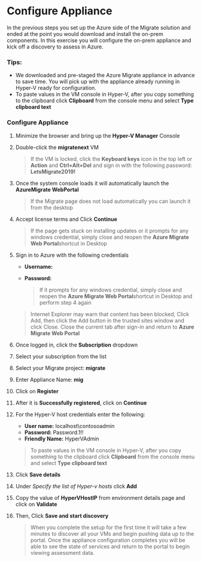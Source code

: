 # Configure Appliance

In the previous steps you set up the Azure side of the Migrate solution and ended at the point you would download and install the on-prem components.  In this exercise you will configure the on-prem appliance and kick off a discovery to assess in Azure.

### Tips:

  * We downloaded and pre-staged the Azure Migrate appliance in advance to save time.  You will pick up with the appliance already running in Hyper-V ready for configuration.
  * To paste values in the VM console in Hyper-V, after you copy something to the clipboard click **Clipboard** from the console menu and select **Type clipboard text**


### Configure Appliance

1. Minimize the browser and bring up the **Hyper-V Manager** Console
2. Double-click the **migratenext** VM

	>If the VM is locked, click the **Keyboard keys** icon in the top left or **Action** and **Ctrl+Alt+Del** and sign in with the following password: **LetsMigrate2019!**

3. Once the system console loads it will automatically launch the **AzureMigrate WebPortal** 

	>If the Migrate page does not load automatically you can launch it from the desktop

4. Accept license terms and Click **Continue**

	>If the page gets stuck on installing updates or it prompts for any windows credential, simply close and reopen the <strong>Azure Migrate Web Portal</strong>shortcut in Desktop
	
5. Sign in to Azure with the following credentials

	* **Username:** <inject key="AzureAdUserEmail" />
	* **Password:** <inject key="AzureAdUserPassword" />

    	>If it prompts for any windows credential, simply close and reopen the <strong>Azure Migrate Web Portal</strong>shortcut in Desktop and perform step 4 again
 
   	 >Internet Explorer may warn that content has been blocked, Click Add, then click the Add button in the trusted sites window and click Close.
   	 >Close the current tab after sign-in and return to <strong>Azure Migrate Web Portal</strong>

6. Once logged in, click the **Subscription** dropdown
7. Select your subscription from the list
8. Select your Migrate project: **migrate**
1. Enter Appliance Name: **mig**
1. Click on **Register**
1. After it is **Successfully registered**, click on **Continue**
1. For the Hyper-V host credentials enter the following:

	* **User name:** localhost\contosoadmin
	* **Password:** Password.1!!
	* **Friendly Name:** HyperVAdmin

    >To paste values in the VM console in Hyper-V, after you copy something to the clipboard click **Clipboard** from the console menu and select **Type clipboard text**

13. Click **Save details**
14. Under *Specify the list of Hyper-v hosts* click **Add**
15. Copy the value of **HyperVHostIP** from environment details page and click on **Validate**
16. Then, Click **Save and start discovery**

	>When you complete the setup for the first time it will take a few minutes to discover all your VMs and begin pushing data up to the portal.  Once the appliance configuration completes you will be able to see the state of services and return to the portal to begin viewing assessment data.

